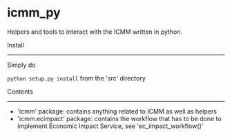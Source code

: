 icmm_py
=======

Helpers and tools to interact with the ICMM written in python.

Install
_______

Simply do

```python setup.py install```
from the 'src' directory

Contents
________

* 'icmm' package: contains anything related to ICMM as well as helpers
* 'icmm.ecimpact' package: contains the workflow that has to be done to implement Economic Impact Service, see 'ec_impact_workflow()'
